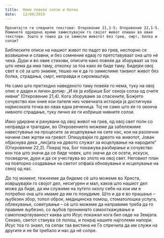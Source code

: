 ```yaml
---
title:  Нема повеќе солзи и болка
date:   12/09/2019
---
```


`Прочитајте ги следните текстови: Откровение 21,1-5; Откровение 22,1-5. Помине­те одредено време замислувајќи го својот живот опишан во овие текстови. Зошто е тешко да се замисли животот без грев, смрт, болка и солзи?`

Библиските описи на нашиот живот по падот во грев, неспорно се возвишени и славни, и без сомнение едвај го претставуваат она што нѐ чека. Дури и во овие стихови, описите како повеќе да зборуваат за тоа што нема да има таму, отколку за тоа како ќе биде таму. Бидејќи овој свет е сѐ за што знаеме, тешко ни е да го замислиме таквиот живот без болка, страдања, смрт, неправда и сиромаштија.

Не само што претходно наведеното таму повеќе го нема, туку на овој опис е даден и личен допир: „И ќе ја избрише Бог секоја солза од очите нивни“ (Откровение 21,4). Кога зборуваме за спасените, Божјето сочувство кон оние кои пателе низ човечката историја ја достигнува највисоката точка во оваа една реченица. Тој не само што ќе го оконча нивното страдање, туку лично ќе ги избрише нивните солзи.

Иако удирани и ранувани од овој живот на грев, од овој свет полн со неправда и трагедии, во Откровението можеме да забележиме навестување на процесите за исцелување на сите нас, кои на различни начини сме жртви на гревот. Опишувајќи го дрвото на животот, Јован објаснува дека „лисјата на дрвото служат за исцелување на народите“ (Откровение 22,2). Покрај тоа, Бог покажува разбирање и сочувство кон тоа што значи да се биде човек, што значи да се осети, искуси, посведочи, дури и да се учествува во злото на овој свет. Неговиот план на повторно создавање на светот опфаќа обновување и исцелување на секој од нас.

До тој момент, тежнееме да бидеме сѐ што можеме во Христа, извршувајќи го својот дел, несигурен и мал, каков што нашиот дел може да биде, да им служиме на луѓето околу себе на кои им е потребно она што имаме да им го понудиме. Што и да е во прашање – љубезен збор, топол оброк, медицинска помош, стоматолошка услуга, облекување, советување – сѐ што можеме да направиме треба да го правиме љубезно, со љубов проникнато самооткажување и самопожртвуваност каква што Исус покажал кога бил овде на Земјата. Секако, светот станува сѐ полош, и покрај нашите најголеми напори. Исус тоа го знаел, па сепак таа вистина не Го спречила да им служи на другите и не би требало и нас да нѐ сопре.
